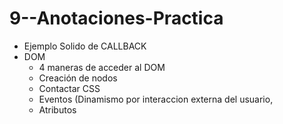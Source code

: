 # 9--Anotaciones-Practica
  - Ejemplo Solido de CALLBACK 
  -  DOM  
      - 4 maneras de acceder al DOM
      - Creación de nodos
      - Contactar CSS  
       - Eventos (Dinamismo por interaccion externa del usuario,  
       - Atributos
